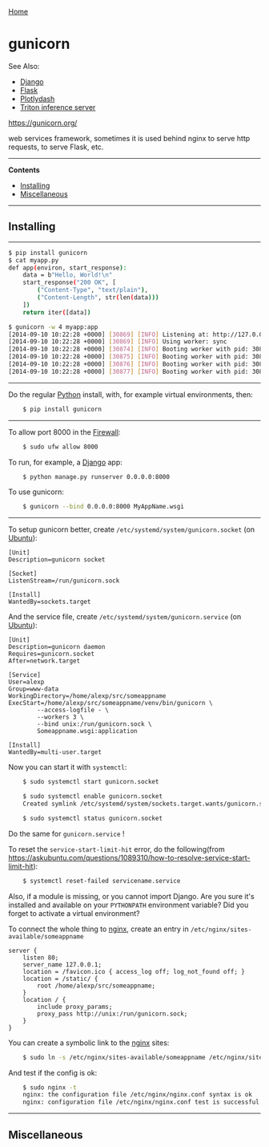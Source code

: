 [Home](Readme.md)
# gunicorn

See Also:

  - [Django](Django.md)
  - [Flask](Flask.md)
  - [Plotlydash](Plotlydash.md)
  - [Triton inference server](Triton_inference_server.md)


https://gunicorn.org/

web services framework, sometimes it is used behind nginx to
serve http requests, to serve Flask, etc.

---

**Contents**

- [Installing](Gunicorn.md#installing)
- [Miscellaneous](Gunicorn.md#miscellaneous)

---

## Installing

---

```bash
$ pip install gunicorn
$ cat myapp.py
def app(environ, start_response):
    data = b"Hello, World!\n"
    start_response("200 OK", [
        ("Content-Type", "text/plain"),
        ("Content-Length", str(len(data)))
    ])
    return iter([data])

$ gunicorn -w 4 myapp:app
[2014-09-10 10:22:28 +0000] [30869] [INFO] Listening at: http://127.0.0.1:8000 (30869)
[2014-09-10 10:22:28 +0000] [30869] [INFO] Using worker: sync
[2014-09-10 10:22:28 +0000] [30874] [INFO] Booting worker with pid: 30874
[2014-09-10 10:22:28 +0000] [30875] [INFO] Booting worker with pid: 30875
[2014-09-10 10:22:28 +0000] [30876] [INFO] Booting worker with pid: 30876
[2014-09-10 10:22:28 +0000] [30877] [INFO] Booting worker with pid: 30877
```

---

Do the regular [Python](Python.md) install, with, for example virtual environments,
then:

```bash
    $ pip install gunicorn
```

---

To allow port 8000 in the [Firewall](Firewall.md):

```bash
    $ sudo ufw allow 8000
```

To run, for example, a [Django](Django.md) app:

```bash
    $ python manage.py runserver 0.0.0.0:8000
```

To use gunicorn:

```bash
    $ gunicorn --bind 0.0.0.0:8000 MyAppName.wsgi
```

---

To setup gunicorn better, create `/etc/systemd/system/gunicorn.socket` (on [Ubuntu](Ubuntu.md)):

```
[Unit]
Description=gunicorn socket

[Socket]
ListenStream=/run/gunicorn.sock

[Install]
WantedBy=sockets.target
```

And the service file, create `/etc/systemd/system/gunicorn.service` (on [Ubuntu](Ubuntu.md)):

```
[Unit]
Description=gunicorn daemon
Requires=gunicorn.socket
After=network.target

[Service]
User=alexp
Group=www-data
WorkingDirectory=/home/alexp/src/someappname
ExecStart=/home/alexp/src/someappname/venv/bin/gunicorn \
        --access-logfile - \
        --workers 3 \
        --bind unix:/run/gunicorn.sock \
        Someappname.wsgi:application

[Install]
WantedBy=multi-user.target
```    

Now you can start it with `systemctl`:

```bash
    $ sudo systemctl start gunicorn.socket

    $ sudo systemctl enable gunicorn.socket
    Created symlink /etc/systemd/system/sockets.target.wants/gunicorn.socket → /etc/systemd/system/gunicorn.socket.

    $ sudo systemctl status gunicorn.socket
```

Do the same for `gunicorn.service` !

To reset the `service-start-limit-hit` error, do the following(from
https://askubuntu.com/questions/1089310/how-to-resolve-service-start-limit-hit):

```bash
    $ systemctl reset-failed servicename.service
```

Also, if a module is missing, or you cannot import Django. Are you sure it's installed and
available on your `PYTHONPATH` environment variable? Did you forget to activate a virtual environment?

To connect the whole thing to [nginx](Nginx.md), create an entry in
`/etc/nginx/sites-available/someappname`

```
server {
    listen 80;
    server_name 127.0.0.1;
    location = /favicon.ico { access_log off; log_not_found off; }
    location = /static/ {
        root /home/alexp/src/someappname;
    }
    location / {
        include proxy_params;
        proxy_pass http://unix:/run/gunicorn.sock;
    }
}
```

You can create a symbolic link to the [nginx](Nginx.md) sites:

```bash
    $ sudo ln -s /etc/nginx/sites-available/someappname /etc/nginx/sites-enabled
```

And test if the config is ok:

```bash
    $ sudo nginx -t
    nginx: the configuration file /etc/nginx/nginx.conf syntax is ok
    nginx: configuration file /etc/nginx/nginx.conf test is successful
```

---

## Miscellaneous

